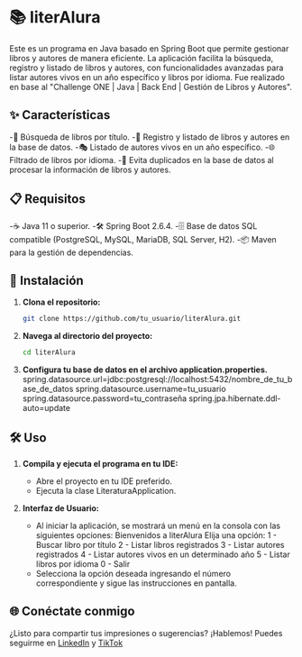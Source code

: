 # 📚 literAlura

Este es un programa en Java basado en Spring Boot que permite gestionar libros y autores de manera eficiente. La aplicación facilita la búsqueda, registro y listado de libros y autores, con funcionalidades avanzadas para listar autores vivos en un año específico y libros por idioma. Fue realizado en base al 
"Challenge ONE | Java | Back End | Gestión de Libros y Autores".

## ✨ Características

-📖 Búsqueda de libros por título.
-📝 Registro y listado de libros y autores en la base de datos.
-🎭 Listado de autores vivos en un año específico.
-🌐 Filtrado de libros por idioma.
-🔄 Evita duplicados en la base de datos al procesar la información de libros y autores.

## 📋 Requisitos

-☕ Java 11 o superior.
-🛠️ Spring Boot 2.6.4.
-🗄️ Base de datos SQL compatible (PostgreSQL, MySQL, MariaDB, SQL Server, H2).
-📦 Maven para la gestión de dependencias.

## 🚀 Instalación

1. **Clona el repositorio:**
    ```bash
    git clone https://github.com/tu_usuario/literAlura.git
    ```
2. **Navega al directorio del proyecto:**
    ```bash
    cd literAlura
    ```
3. **Configura tu base de datos en el archivo application.properties.** spring.datasource.url=jdbc:postgresql://localhost:5432/nombre_de_tu_base_de_datos
spring.datasource.username=tu_usuario
spring.datasource.password=tu_contraseña
spring.jpa.hibernate.ddl-auto=update

## 🛠️ Uso

1. **Compila y ejecuta el programa en tu IDE:**
    - Abre el proyecto en tu IDE preferido.
    - Ejecuta la clase LiteraturaApplication.
      
2. **Interfaz de Usuario:**
    - Al iniciar la aplicación, se mostrará un menú en la consola con las siguientes opciones:
      Bienvenidos a literAlura
        Elija una opción:
        1 - Buscar libro por título
        2 - Listar libros registrados
        3 - Listar autores registrados
        4 - Listar autores vivos en un determinado año
        5 - Listar libros por idioma
        0 - Salir
   - Selecciona la opción deseada ingresando el número correspondiente y sigue las instrucciones en pantalla.

## 🌐 Conéctate conmigo

¿Listo para compartir tus impresiones o sugerencias? ¡Hablemos! Puedes seguirme en [LinkedIn](https://www.linkedin.com/in/manuel-jesus-quispe-chavez/) y [TikTok](https://www.tiktok.com/@jesusqch1)



